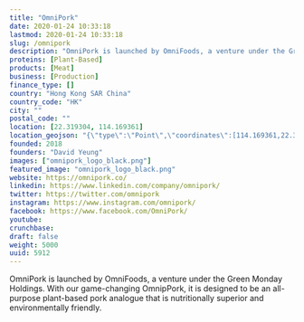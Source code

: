 ```yaml
---
title: "OmniPork"
date: 2020-01-24 10:33:18
lastmod: 2020-01-24 10:33:18
slug: /omnipork
description: "OmniPork is launched by OmniFoods, a venture under the Green Monday Holdings. With our game-changing OmnipPork, it is designed to be an all-purpose plant-based pork analogue that is nutritionally superior and environmentally friendly."
proteins: [Plant-Based]
products: [Meat]
business: [Production]
finance_type: []
country: "Hong Kong SAR China"
country_code: "HK"
city: ""
postal_code: ""
location: [22.319304, 114.169361]
location_geojson: "{\"type\":\"Point\",\"coordinates\":[114.169361,22.319304]}"
founded: 2018
founders: "David Yeung"
images: ["omnipork_logo_black.png"]
featured_image: "omnipork_logo_black.png"
website: https://omnipork.co/
linkedin: https://www.linkedin.com/company/omnipork/
twitter: https://twitter.com/omnipork
instagram: https://www.instagram.com/omnipork/
facebook: https://www.facebook.com/OmniPork/
youtube: 
crunchbase: 
draft: false
weight: 5000
uuid: 5912
---
```

OmniPork is launched by OmniFoods, a venture under the Green Monday Holdings. With our game-changing OmnipPork, it is designed to be an all-purpose plant-based pork analogue that is nutritionally superior and environmentally friendly.
